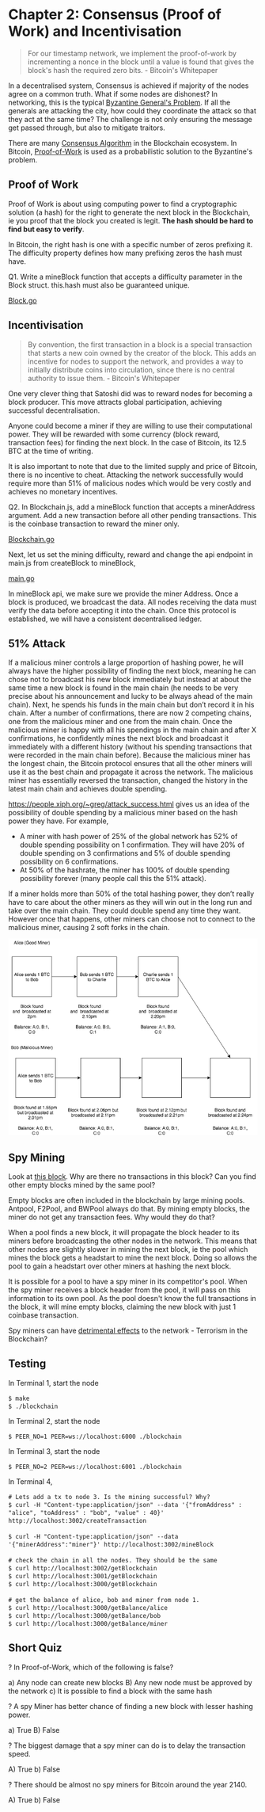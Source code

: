 # Chapter 2: Consensus (Proof of Work) and Incentivisation

> For our timestamp network, we implement the proof-of-work by incrementing a nonce in the block until a value is found that gives the block's hash the required zero bits. - Bitcoin's Whitepaper

In a decentralised system, Consensus is achieved if majority of the nodes agree on a common truth. What if some nodes are dishonest? In networking, this is the typical [Byzantine General's Problem](https://en.wikipedia.org/wiki/Byzantine_fault_tolerance). If all the generals are attacking the city, how could they coordinate the attack so that they act at the same time? The challenge is not only ensuring the message get passed through, but also to mitigate traitors.

There are many [Consensus Algorithm](https://www.coindesk.com/short-guide-blockchain-consensus-protocols/) in the Blockchain ecosystem. In Bitcoin, [Proof-of-Work](https://en.bitcoin.it/wiki/Proof_of_work) is used as a probabilistic solution to the Byzantine's problem. 

## Proof of Work

Proof of Work is about using computing power to find a cryptographic solution (a hash) for the right to generate the next block in the Blockchain, ie you proof that the block you created is legit. **The hash should be hard to find but easy to verify**.

In Bitcoin, the right hash is one with a specific number of zeros prefixing it. The difficulty property defines how many prefixing zeros the hash must have.

Q1. Write a mineBlock function that accepts a difficulty parameter in the Block struct. this.hash must also be guaranteed unique.

[Block.go](Block.go)

## Incentivisation

> By convention, the first transaction in a block is a special transaction that starts a new coin owned by the creator of the block. This adds an incentive for nodes to support the network, and provides a way to initially distribute coins into circulation, since there is no central authority to issue them. - Bitcoin's Whitepaper

One very clever thing that Satoshi did was to reward nodes for becoming a block producer. This move attracts global participation, achieving successful decentralisation.

Anyone could become a miner if they are willing to use their computational power. They will be rewarded with some currency (block reward, transaction fees) for finding the next block. In the case of Bitcoin, its 12.5 BTC at the time of writing. 

It is also important to note that due to the limited supply and price of Bitcoin, there is no incentive to cheat. Attacking the network successfully would require more than 51% of malicious nodes which would be very costly and achieves no monetary incentives.

Q2. In Blockchain.js, add a mineBlock function that accepts a minerAddress argument. Add a new transaction before all other pending transactions. This is the coinbase transaction to reward the miner only.

[Blockchain.go](Transaction.go)

Next, let us set the mining difficulty, reward and change the api endpoint in main.js from createBlock to mineBlock,

[main.go](main.go)

In mineBlock api, we make sure we provide the miner Address. Once a block is produced, we broadcast the data. All nodes receiving the data must verify the data before accepting it into the chain. Once this protocol is established, we will have a consistent decentralised ledger.

## 51% Attack

If a malicious miner controls a large proportion of hashing power, he will always have the higher possibility of finding the next block, meaning he can chose not to broadcast his new block immediately but instead at about the same time a new block is found in the main chain (he needs to be very precise about his announcement and lucky to be always ahead of the main chain). Next, he spends his funds in the main chain but don’t record it in his chain. After a number of confirmations, there are now 2 competing chains, one from the malicious miner and one from the main chain. Once the malicious miner is happy with all his spendings in the main chain and after X confirmations, he confidently mines the next block and broadcast it immediately with a different history (without his spending transactions that were recorded in the main chain before). Because the malicious miner has the longest chain, the Bitcoin protocol ensures that all the other miners will use it as the best chain and propagate it across the network. The malicious miner has essentially reversed the transaction, changed the history in the latest main chain and achieves double spending.

https://people.xiph.org/~greg/attack_success.html gives us an idea of the possibility of double spending by a malicious miner based on the hash power they have. For example,

* A miner with hash power of 25% of the global network has 52% of double spending possibility on 1 confirmation. They will have 20% of double spending on 3 confirmations and 5% of double spending possibility on 6 confirmations.
* At 50% of the hashrate, the miner has 100% of double spending possibility forever (many people call this the 51% attack).

If a miner holds more than 50% of the total hashing power, they don’t really have to care about the other miners as they will win out in the long run and take over the main chain. They could double spend any time they want. However once that happens, other miners can choose not to connect to the malicious miner, causing 2 soft forks in the chain.

![51% attack and double spending](../resources/51percent.png)

## Spy Mining

Look at [this block](https://etherscan.io/block/6693829). Why are there no transactions in this block? Can you find other empty blocks mined by the same pool?

Empty blocks are often included in the blockchain by large mining pools. Antpool, F2Pool, and BWPool always do that. By mining empty blocks, the miner do not get any transaction fees. Why would they do that?

When a pool finds a new block, it will propagate the block header to its miners before broadcasting the other nodes in the network. This means that other nodes are slightly slower in mining the next block, ie the pool which mines the block gets a headstart to mine the next block. Doing so allows the pool to gain a headstart over other miners at hashing the next block. 

It is possible for a pool to have a spy miner in its competitor's pool. When the spy miner receives a block header from the pool, it will pass on this information to its own pool. As the pool doesn't know the full transactions in the block, it will mine empty blocks, claiming the new block with just 1 coinbase transaction.

Spy miners can have [detrimental effects](https://cryptocrimson.com/sharkpool-threatens-to-attack-all-bch-forks-except-for-craig-wrights-satoshis-vision/) to the network - Terrorism in the Blockchain?

## Testing

In Terminal 1, start the node

```
$ make
$ ./blockchain
```

In Terminal 2, start the node

```
$ PEER_NO=1 PEER=ws://localhost:6000 ./blockchain
```

In Terminal 3, start the node

```
$ PEER_NO=2 PEER=ws://localhost:6001 ./blockchain
```

In Terminal 4, 

```
# Lets add a tx to node 3. Is the mining successful? Why?
$ curl -H "Content-type:application/json" --data '{"fromAddress" : "alice", "toAddress" : "bob", "value" : 40}' http://localhost:3002/createTransaction

$ curl -H "Content-type:application/json" --data '{"minerAddress":"miner"}' http://localhost:3002/mineBlock

# check the chain in all the nodes. They should be the same
$ curl http://localhost:3002/getBlockchain
$ curl http://localhost:3001/getBlockchain
$ curl http://localhost:3000/getBlockchain

# get the balance of alice, bob and miner from node 1.
$ curl http://localhost:3000/getBalance/alice
$ curl http://localhost:3000/getBalance/bob
$ curl http://localhost:3000/getBalance/miner
```

## Short Quiz

? In Proof-of-Work, which of the following is false?

a) Any node can create new blocks
B) Any new node must be approved by the network
c) It is possible to find a block with the same hash

? A spy Miner has better chance of finding a new block with lesser hashing power.

a) True
B) False

? The biggest damage that a spy miner can do is to delay the transaction speed.

A) True
b) False

? There should be almost no spy miners for Bitcoin around the year 2140.

A) True
b) False